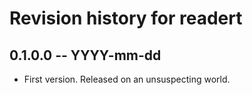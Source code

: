 # Revision history for readert

## 0.1.0.0 -- YYYY-mm-dd

* First version. Released on an unsuspecting world.
